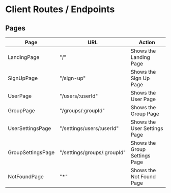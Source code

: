 # Client Routes / Endpoints

## Pages

| Page              | URL                         | Action                        |
| ----------------- | --------------------------- | ----------------------------- |
| LandingPage       | "/"                         | Shows the Landing Page        |
| SignUpPage        | "/sign-up"                  | Shows the Sign Up Page        |
| UserPage          | "/users/:userId"            | Shows the User Page           |
| GroupPage         | "/groups/:groupId"          | Shows the Group Page          |
| UserSettingsPage  | "/settings/users/:userId"   | Shows the User Settings Page  |
| GroupSettingsPage | "/settings/groups/:groupId" | Shows the Group Settings Page |
| NotFoundPage      | "\*"                        | Shows the Not Found Page      |
